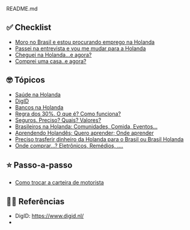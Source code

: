 README.md

## ✅ Checklist

- [Moro no Brasil e estou procurando emprego na Holanda](./checklist/CHECKLIST-ESTOU-NO-BRASIL-PROCURANDO-EMPREGO-HOLANDA.md)
- [Passei na entrevista e vou me mudar para a Holanda](./checklist/CHECKLIST-PASSEI-ENTREVISTA-MUDAR-HOLANDA.md)
- [Cheguei na Holanda...e agora?](./checklist/CHECKLIST-CHEGUEI-NA-HOLANDA.md)
- [Comprei uma casa..e agora?](./checklist/CHECKLIST-COMPREI-CASA.md)

## 🤓 Tópicos

- [Saúde na Holanda](./topico/TOPICO-SAUDE.md)
- [DigID](./topico/TOPICO-DIGID.md)
- [Bancos na Holanda](./topico/TOPICO-BANCOS-HOLANDA.md)
- [Regra dos 30%. O que é? Como funciona?](./topico/TOPICO-REGRA-30-PORCENTO.md)
- [Seguros. Preciso? Quais? Valores?](./topico/TOPICO-SEGUROS.md)
- [Brasileiros na Holanda: Comunidades, Comida, Eventos... ](./topico/TOPICO-COMUNIDADE-BRASILEIROS-HOLANDA.md)
- [Aprendendo Holandês; Quero aprender; Onde aprender](./topico/TOPICO-APRENDENDO-HOLANDES.md)
- [Preciso trasferir dinheiro da Holanda para o Brasil ou Brasil Holanda](./topico/TOPICO-TRANSFERENCIA-DINHEIRO-INTERNACIONAL.md)
- [Onde comprar...? Eletrônicos, Remédios, .... ](./topico/TOPICO-ONDE-COMPRAR.md)

## ⭐️ Passo-a-passo

- [Como trocar a carteira de motorista](./passo-a-passo/PASSO-A-PASSO-TROCAR-CARTEIRA-MOTORISTA.md)

## 💁‍♂️ Referências

- DigID: https://www.digid.nl/
- 